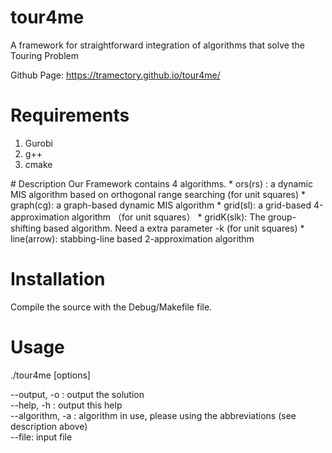 # tour4me
A framework for straightforward integration of algorithms that solve the Touring Problem


Github Page: https://tramectory.github.io/tour4me/
# Requirements
<ol>
<li>Gurobi </li>
<li> g++ </li>
<li> cmake</li>
</ol>
# Description
Our Framework contains 4 algorithms.
* ors(rs) : a dynamic MIS algorithm based on orthogonal range searching (for unit squares)
* graph(cg): a graph-based dynamic MIS algorithm
* grid(sl): a grid-based 4-approximation algorithm （for unit squares）
* gridK(slk): The group-shifting based algorithm. Need a extra parameter -k (for unit squares)
* line(arrow): stabbing-line based 2-approximation algorithm


# Installation
Compile the source with the Debug/Makefile file.
# Usage
./tour4me <instance> [options]


--output, -o : output the solution</br>
--help, -h : output this help</br>
--algorithm, -a : algorithm in use, please using the abbreviations (see description above)</br>
--file: input file</br>
